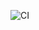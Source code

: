 ![CI](https://github.com/kricklen/Necrosis-Classic/workflows/CI/badge.svg?branch=master&event=push)
